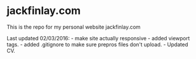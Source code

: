 # jackfinlay.com
 This is the repo for my personal website jackfinlay.com

 Last updated 02/03/2016:
 	- make site actually responsive - added viewport tags.
 	- added .gitignore to make sure prepros files don't upload.
 	- Updated CV.
